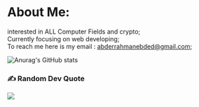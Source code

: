 # About Me: 
interested in ALL Computer Fields and crypto;<br>Currently focusing on web developing;<br>To reach me here is my email : abderrahmanebded@gmail.com;




![Anurag's GitHub stats](https://github-readme-stats.vercel.app/api?username=abderrahm4ne&show_icons=true&theme=transparent)


### ✍️ Random Dev Quote
![](https://quotes-github-readme.vercel.app/api?type=horizontal&theme=dark)

<!-- Proudly created with GPRM ( https://gprm.itsvg.in ) -->

